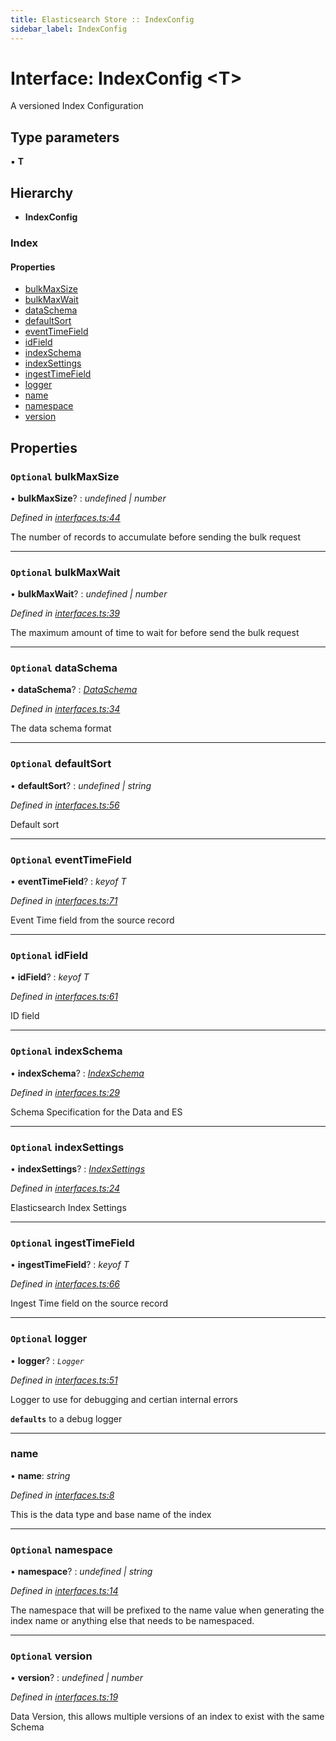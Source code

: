 ```yaml
---
title: Elasticsearch Store :: IndexConfig
sidebar_label: IndexConfig
---
```


# Interface: IndexConfig <**T**>

A versioned Index Configuration

## Type parameters

▪ **T**

## Hierarchy

* **IndexConfig**

### Index

#### Properties

* [bulkMaxSize](indexconfig.md#optional-bulkmaxsize)
* [bulkMaxWait](indexconfig.md#optional-bulkmaxwait)
* [dataSchema](indexconfig.md#optional-dataschema)
* [defaultSort](indexconfig.md#optional-defaultsort)
* [eventTimeField](indexconfig.md#optional-eventtimefield)
* [idField](indexconfig.md#optional-idfield)
* [indexSchema](indexconfig.md#optional-indexschema)
* [indexSettings](indexconfig.md#optional-indexsettings)
* [ingestTimeField](indexconfig.md#optional-ingesttimefield)
* [logger](indexconfig.md#optional-logger)
* [name](indexconfig.md#name)
* [namespace](indexconfig.md#optional-namespace)
* [version](indexconfig.md#optional-version)

## Properties

### `Optional` bulkMaxSize

• **bulkMaxSize**? : *undefined | number*

*Defined in [interfaces.ts:44](https://github.com/terascope/teraslice/blob/7cdb60b1/packages/elasticsearch-store/src/interfaces.ts#L44)*

The number of records to accumulate before sending the bulk request

___

### `Optional` bulkMaxWait

• **bulkMaxWait**? : *undefined | number*

*Defined in [interfaces.ts:39](https://github.com/terascope/teraslice/blob/7cdb60b1/packages/elasticsearch-store/src/interfaces.ts#L39)*

The maximum amount of time to wait for before send the bulk request

___

### `Optional` dataSchema

• **dataSchema**? : *[DataSchema](dataschema.md)*

*Defined in [interfaces.ts:34](https://github.com/terascope/teraslice/blob/7cdb60b1/packages/elasticsearch-store/src/interfaces.ts#L34)*

The data schema format

___

### `Optional` defaultSort

• **defaultSort**? : *undefined | string*

*Defined in [interfaces.ts:56](https://github.com/terascope/teraslice/blob/7cdb60b1/packages/elasticsearch-store/src/interfaces.ts#L56)*

Default sort

___

### `Optional` eventTimeField

• **eventTimeField**? : *keyof T*

*Defined in [interfaces.ts:71](https://github.com/terascope/teraslice/blob/7cdb60b1/packages/elasticsearch-store/src/interfaces.ts#L71)*

Event Time field from the source record

___

### `Optional` idField

• **idField**? : *keyof T*

*Defined in [interfaces.ts:61](https://github.com/terascope/teraslice/blob/7cdb60b1/packages/elasticsearch-store/src/interfaces.ts#L61)*

ID field

___

### `Optional` indexSchema

• **indexSchema**? : *[IndexSchema](indexschema.md)*

*Defined in [interfaces.ts:29](https://github.com/terascope/teraslice/blob/7cdb60b1/packages/elasticsearch-store/src/interfaces.ts#L29)*

Schema Specification for the Data and ES

___

### `Optional` indexSettings

• **indexSettings**? : *[IndexSettings](indexsettings.md)*

*Defined in [interfaces.ts:24](https://github.com/terascope/teraslice/blob/7cdb60b1/packages/elasticsearch-store/src/interfaces.ts#L24)*

Elasticsearch Index Settings

___

### `Optional` ingestTimeField

• **ingestTimeField**? : *keyof T*

*Defined in [interfaces.ts:66](https://github.com/terascope/teraslice/blob/7cdb60b1/packages/elasticsearch-store/src/interfaces.ts#L66)*

Ingest Time field on the source record

___

### `Optional` logger

• **logger**? : *`Logger`*

*Defined in [interfaces.ts:51](https://github.com/terascope/teraslice/blob/7cdb60b1/packages/elasticsearch-store/src/interfaces.ts#L51)*

Logger to use for debugging and certian internal errors

**`defaults`** to a debug logger

___

###  name

• **name**: *string*

*Defined in [interfaces.ts:8](https://github.com/terascope/teraslice/blob/7cdb60b1/packages/elasticsearch-store/src/interfaces.ts#L8)*

This is the data type and base name of the index

___

### `Optional` namespace

• **namespace**? : *undefined | string*

*Defined in [interfaces.ts:14](https://github.com/terascope/teraslice/blob/7cdb60b1/packages/elasticsearch-store/src/interfaces.ts#L14)*

The namespace that will be prefixed to the name value when generating
the index name or anything else that needs to be namespaced.

___

### `Optional` version

• **version**? : *undefined | number*

*Defined in [interfaces.ts:19](https://github.com/terascope/teraslice/blob/7cdb60b1/packages/elasticsearch-store/src/interfaces.ts#L19)*

Data Version, this allows multiple versions of an index to exist with the same Schema
